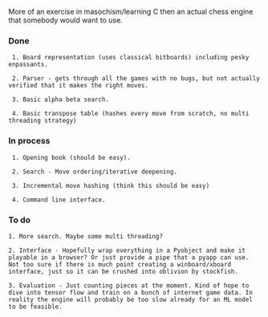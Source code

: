 More of an exercise in masochism/learning C then an actual chess engine that somebody would want to use.


### Done

     1. Board representation (uses classical bitboards) including pesky enpassants. 

     2. Parser - gets through all the games with no bugs, but not actually verified that it makes the right moves.

     3. Basic alpha beta search.

     4. Basic transpose table (hashes every move from scratch, no multi threading strategy)

### In process

     1. Opening book (should be easy).

     2. Search - Move ordering/iterative deepening.

     3. Incremental move hashing (think this should be easy)

     4. Command line interface.

### To do

    1. More search. Maybe some multi threading?
    
    2. Interface - Hopefully wrap everything in a Pyobject and make it playable in a browser? Or just provide a pipe that a pyapp can use. Not too sure if there is much point creating a winboard/xboard interface, just so it can be crushed into oblivion by stockfish.

    3. Evaluation - Just counting pieces at the moment. Kind of hope to dive into tensor flow and train on a bunch of internet game data. In reality the engine will probably be too slow already for an ML model to be feasible. 
